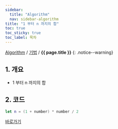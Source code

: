 ```yaml
---
sidebar:
  title: "Algorithm"
  nav: sidebar-algorithm
title: "1 부터 n 까지의 합"
toc: true
toc_sticky: true
toc_label: 목차
---
```

[Algorithm](/algorithm/) / [기법](/algorithm/basic/) / **{{ page.title }}**
{: .notice--warning}

## 1. 개요
- 1 부터 n 까지의 합

## 2. 코드
```swift
let n = (1 + number) * number / 2
```

[바로가기](https://github.com/swift-man/swift/blob/master/NumberSum/Sum1...100.playground/Contents.swift)
